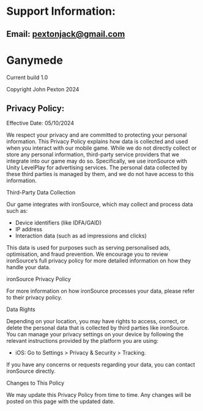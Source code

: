 # Support Information:
## Email: pextonjack@gmail.com

# Ganymede
Current build 1.0

Copyright John Pexton 2024

## Privacy Policy:

Effective Date: 05/10/2024

We respect your privacy and are committed to protecting your personal information. This Privacy Policy explains how data is collected and used when you interact with our mobile game. While we do not directly collect or store any personal information, third-party service providers that we integrate into our game may do so. Specifically, we use ironSource with Unity LevelPlay for advertising services. The personal data collected by these third parties is managed by them, and we do not have access to this information.

Third-Party Data Collection

Our game integrates with ironSource, which may collect and process data such as:

- Device identifiers (like IDFA/GAID)
- IP address
- Interaction data (such as ad impressions and clicks)

This data is used for purposes such as serving personalised ads, optimisation, and fraud prevention. We encourage you to review ironSource’s full privacy policy for more detailed information on how they handle your data.

ironSource Privacy Policy

For more information on how ironSource processes your data, please refer to their privacy policy.

Data Rights

Depending on your location, you may have rights to access, correct, or delete the personal data that is collected by third parties like ironSource. You can manage your privacy settings on your device by following the relevant instructions provided by the platform you are using:

- iOS: Go to Settings > Privacy & Security > Tracking.

If you have any concerns or requests regarding your data, you can contact ironSource directly.

Changes to This Policy

We may update this Privacy Policy from time to time. Any changes will be posted on this page with the updated date.